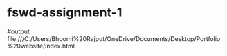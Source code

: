 # fswd-assignment-1
#output
file:///C:/Users/Bhoomi%20Rajput/OneDrive/Documents/Desktop/Portfolio%20website/index.html
